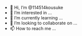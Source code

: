 - 👋 Hi, I’m @114514kousuke
- 👀 I’m interested in ...
- 🌱 I’m currently learning ...
- 💞️ I’m looking to collaborate on ...
- 📫 How to reach me ...

<!---
114514kousuke/114514kousuke is a ✨ special ✨ repository because its `README.md` (this file) appears on your GitHub profile.
You can click the Preview link to take a look at your changes.
--->
